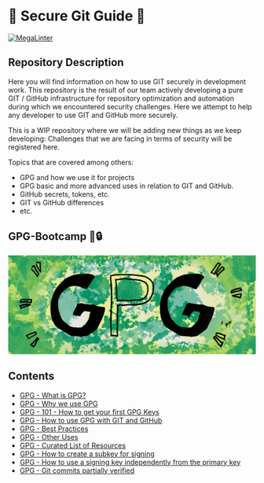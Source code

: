 # 🚨 Secure Git Guide 🚨

[![MegaLinter](https://github.com/Nautilus-Cyberneering/GPG-Bootcamp/actions/workflows/mega-linter.yml/badge.svg)](https://github.com/Nautilus-Cyberneering/GPG-Bootcamp/actions/workflows/mega-linter.yml)

## Repository Description

Here you will find information on how to use GIT securely in development work.
This repository is the result of our team actively developing a pure GIT / GitHub infrastructure for repository optimization and automation during which we encountered security challenges.
Here we attempt to help any developer to use GIT and GitHub more securely.

This is a WIP repository where we will be adding new things as we keep developing:
Challenges that we are facing in terms of security will be registered here.

Topics that are covered among others:

- GPG and how we use it for projects
- GPG basic and more advanced uses in relation to GIT and GitHub.
- GitHub secrets, tokens, etc.
- GIT vs GitHub differences
- etc.

## GPG-Bootcamp 🔑🔒

![GPG](media/GPG.jpg)

## Contents

- [GPG - What is GPG?](./docs/001_GPG-What-is-GPG.md)
- [GPG - Why we use GPG](./docs/002_GPG-Why-we-use-GPG.md)
- [GPG - 101 - How to get your first GPG Keys](./docs/003-GPG-101-How-to-get-your-first-GPG-Keys.md)
- [GPG - How to use GPG with GIT and GitHub](./docs/004_GPG-How-to-use-GPG-with-GIT-and-GitHub.md)
- [GPG - Best Practices](./docs/005_GPG-Best-Practices.md)
- [GPG - Other Uses](./docs/006_GPG-Other-Uses.md)
- [GPG - Curated List of Resources](./docs/007_GPG-Curated-List-of-Resources.md)
- [GPG - How to create a subkey for signing](./docs/008_GPG-How-to-create-a-subkey-for-signing.md)
- [GPG - How to use a signing key independently from the primary key](./docs/009_GPG-How-to-use-a-signing-key-independently-from-primary-key.md)
- [GPG - Git commits partially verified](./docs/010_GPG-Git-commits-partially-verified.md)
